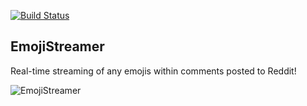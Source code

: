 [![Build Status](https://travis-ci.org/healeycodes/EmojiStreamer.svg?branch=master)](https://travis-ci.org/healeycodes/EmojiStreamer)

## EmojiStreamer

Real-time streaming of any emojis within comments posted to Reddit!

![EmojiStreamer](https://github.com/healeycodes/EmojiStreamer/blob/master/preview.png)
